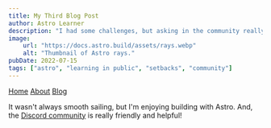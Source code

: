 ```yaml
---
title: My Third Blog Post
author: Astro Learner
description: "I had some challenges, but asking in the community really helped!"
image:
    url: "https://docs.astro.build/assets/rays.webp"
    alt: "Thumbnail of Astro rays."
pubDate: 2022-07-15
tags: ["astro", "learning in public", "setbacks", "community"]
---
```


<a href="/">Home</a>
<a href="/about/">About</a>
<a href="/blog/">Blog</a>

It wasn't always smooth sailing, but I'm enjoying building with Astro. And, the [Discord community](https://astro.build/chat) is really friendly and helpful!